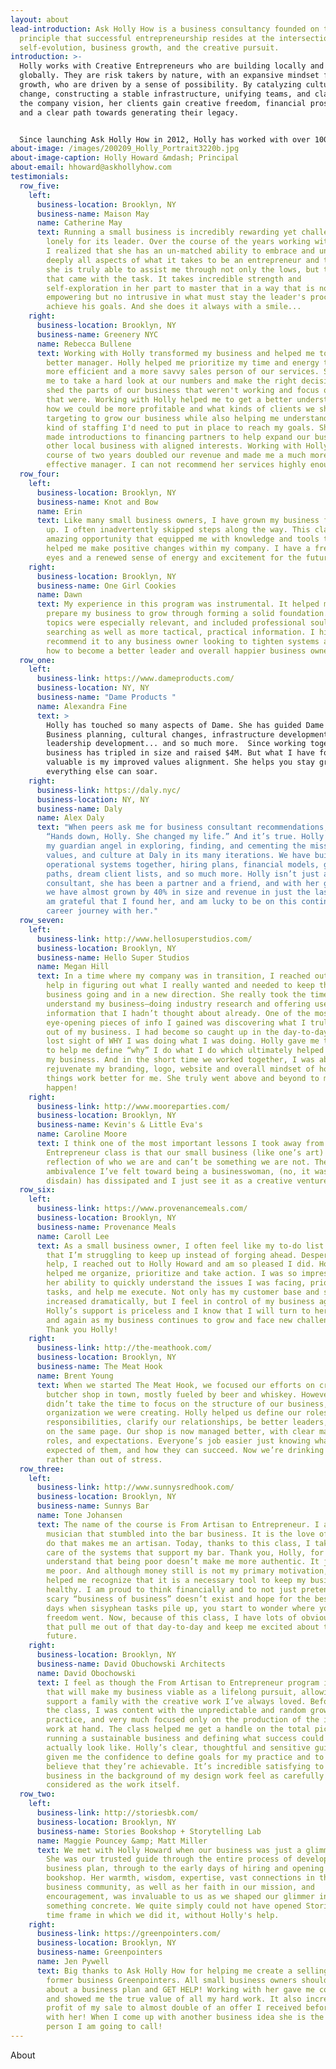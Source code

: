 ```yaml
---
layout: about
lead-introduction: Ask Holly How is a business consultancy founded on the
  principle that successful entrepreneurship resides at the intersection of
  self-evolution, business growth, and the creative pursuit.
introduction: >-
  Holly works with Creative Entrepreneurs who are building locally and growing
  globally. They are risk takers by nature, with an expansive mindset for
  growth, who are driven by a sense of possibility. By catalyzing culture
  change, constructing a stable infrastructure, unifying teams, and clarifying
  the company vision, her clients gain creative freedom, financial prosperity,
  and a clear path towards generating their legacy. 


  Since launching Ask Holly How in 2012, Holly has worked with over 1000 businesses through her private consulting and business growth program. She has a rich background as a professional ballet dancer, music therapist, medical researcher, bassoonist, VP of Operations and Finance, and Visiting Professor of Business at Pratt Institute. She holds a degree in Music Therapy from Berklee College of Music, A Certificate in Pre-Medical Sciences from Columbia University, and is currently pursuing a Graduate Certificate in Religions of the World at the Harvard Extension. She is currently at work on her first book. Each of these pursuits has allowed her to shape her approach and philosophy to helping entrepreneurs grow their businesses without sacrificing their souls.
about-image: /images/200209_Holly_Portrait3220b.jpg
about-image-caption: Holly Howard &mdash; Principal
about-email: hhoward@askhollyhow.com
testimonials:
  row_five:
    left:
      business-location: Brooklyn, NY
      business-name: Maison May
      name: Catherine May
      text: Running a small business is incredibly rewarding yet challenging and often
        lonely for its leader. Over the course of the years working with Holly,
        I realized that she has an un-matched ability to embrace and understand
        deeply all aspects of what it takes to be an entrepreneur and therefore,
        she is truly able to assist me through not only the lows, but the highs
        that came with the task. It takes incredible strength and
        self-exploration in her part to master that in a way that is not only
        empowering but no intrusive in what must stay the leader's process to
        achieve his goals. And she does it always with a smile...
    right:
      business-location: Brooklyn, NY
      business-name: Greenery NYC
      name: Rebecca Bullene
      text: Working with Holly transformed my business and helped me to become a
        better manager. Holly helped me prioritize my time and energy to become
        more efficient and a more savvy sales person of our services. She helped
        me to take a hard look at our numbers and make the right decisions to
        shed the parts of our business that weren't working and focus on those
        that were. Working with Holly helped me to get a better understanding of
        how we could be more profitable and what kinds of clients we should be
        targeting to grow our business while also helping me understand what
        kind of staffing I'd need to put in place to reach my goals. She also
        made introductions to financing partners to help expand our business and
        other local business with aligned interests. Working with Holly over the
        course of two years doubled our revenue and made me a much more
        effective manager. I can not recommend her services highly enough!
  row_four:
    left:
      business-location: Brooklyn, NY
      business-name: Knot and Bow
      name: Erin
      text: Like many small business owners, I have grown my business from the ground
        up. I often inadvertently skipped steps along the way. This class was an
        amazing opportunity that equipped me with knowledge and tools that
        helped me make positive changes within my company. I have a fresh set of
        eyes and a renewed sense of energy and excitement for the future.
    right:
      business-location: Brooklyn, NY
      business-name: One Girl Cookies
      name: Dawn
      text: My experience in this program was instrumental. It helped me intelligently
        prepare my business to grow through forming a solid foundation. The
        topics were especially relevant, and included professional soul
        searching as well as more tactical, practical information. I highly
        recommend it to any business owner looking to tighten systems and learn
        how to become a better leader and overall happier business owner.
  row_one:
    left:
      business-link: https://www.dameproducts.com/
      business-location: NY, NY
      business-name: "Dame Products "
      name: Alexandra Fine
      text: >
        Holly has touched so many aspects of Dame. She has guided Dame through
        Business planning, cultural changes, infrastructure development,
        leadership development... and so much more.  Since working together my
        business has tripled in size and raised $4M. But what I have found most
        valuable is my improved values alignment. She helps you stay grounded so
        everything else can soar. 
    right:
      business-link: https://daly.nyc/
      business-location: NY, NY
      business-name: Daly
      name: Alex Daly
      text: "When peers ask me for business consultant recommendations, I tell them:
        “Hands down, Holly. She changed my life.” And it’s true. Holly has been
        my guardian angel in exploring, finding, and cementing the mission,
        values, and culture at Daly in its many iterations. We have built
        operational systems together, hiring plans, financial models, growth
        paths, dream client lists, and so much more. Holly isn’t just a
        consultant, she has been a partner and a friend, and with her guidance,
        we have almost grown by 40% in size and revenue in just the last year. I
        am grateful that I found her, and am lucky to be on this continued
        career journey with her."
  row_seven:
    left:
      business-link: http://www.hellosuperstudios.com/
      business-location: Brooklyn, NY
      business-name: Hello Super Studios
      name: Megan Hill
      text: In a time where my company was in transition, I reached out to Holly for
        help in figuring out what I really wanted and needed to keep the
        business going and in a new direction. She really took the time to
        understand my business—doing industry research and offering useful
        information that I hadn’t thought about already. One of the most
        eye-opening pieces of info I gained was discovering what I truly wanted
        out of my business. I had become so caught up in the day-to-day, I had
        lost sight of WHY I was doing what I was doing. Holly gave me the tools
        to help me define “why” I do what I do which ultimately helped me expand
        my business. And in the short time we worked together, I was able to
        rejuvenate my branding, logo, website and overall mindset of how to make
        things work better for me. She truly went above and beyond to make it
        happen!
    right:
      business-link: http://www.mooreparties.com/
      business-location: Brooklyn, NY
      business-name: Kevin's & Little Eva's
      name: Caroline Moore
      text: I think one of the most important lessons I took away from the Artisan to
        Entrepreneur class is that our small business (like one’s art) is a
        reflection of who we are and can’t be something we are not. The
        ambivalence I’ve felt toward being a businesswoman, (no, it was utter
        disdain) has dissipated and I just see it as a creative venture.
  row_six:
    left:
      business-link: https://www.provenancemeals.com/
      business-location: Brooklyn, NY
      business-name: Provenance Meals
      name: Caroll Lee
      text: As a small business owner, I often feel like my to-do list is endless and
        that I’m struggling to keep up instead of forging ahead. Desperate for
        help, I reached out to Holly Howard and am so pleased I did. Holly
        helped me organize, prioritize and take action. I was so impressed with
        her ability to quickly understand the issues I was facing, prioritize my
        tasks, and help me execute. Not only has my customer base and sales
        increased dramatically, but I feel in control of my business again.
        Holly’s support is priceless and I know that I will turn to her again
        and again as my business continues to grow and face new challenges.
        Thank you Holly!
    right:
      business-link: http://the-meathook.com/
      business-location: Brooklyn, NY
      business-name: The Meat Hook
      name: Brent Young
      text: When we started The Meat Hook, we focused our efforts on creating the best
        butcher shop in town, mostly fueled by beer and whiskey. However, we
        didn’t take the time to focus on the structure of our business, and the
        organization we were creating. Holly helped us define our roles and
        responsibilities, clarify our relationships, be better leaders, and get
        on the same page. Our shop is now managed better, with clear managerial
        roles, and expectations. Everyone’s job easier just knowing what is
        expected of them, and how they can succeed. Now we’re drinking to relax,
        rather than out of stress.
  row_three:
    left:
      business-link: http://www.sunnysredhook.com/
      business-location: Brooklyn, NY
      business-name: Sunnys Bar
      name: Tone Johansen
      text: The name of the course is From Artisan to Entrepreneur. I am an artist and
        musician that stumbled into the bar business. It is the love of what I
        do that makes me an artisan. Today, thanks to this class, I take better
        care of the systems that support my bar. Thank you, Holly, for making me
        understand that being poor doesn’t make me more authentic. It just makes
        me poor. And although money still is not my primary motivation, you
        helped me recognize that it is a necessary tool to keep my business
        healthy. I am proud to think financially and to not just pretend the
        scary “business of business” doesn’t exist and hope for the best. On the
        days when sisyphean tasks pile up, you start to wonder where your
        freedom went. Now, because of this class, I have lots of obvious goals
        that pull me out of that day-to-day and keep me excited about the
        future.
    right:
      business-location: Brooklyn, NY
      business-name: David Obuchowski Architects
      name: David Obochowski
      text: I feel as though the From Artisan to Entrepreneur program is the thing
        that will make my business viable as a lifelong pursuit, allowing me to
        support a family with the creative work I’ve always loved. Before I took
        the class, I was content with the unpredictable and random growth of my
        practice, and very much focused only on the production of the immediate
        work at hand. The class helped me get a handle on the total picture of
        running a sustainable business and defining what success could and would
        actually look like. Holly’s clear, thoughtful and sensitive guidance has
        given me the confidence to define goals for my practice and to actually
        believe that they’re achievable. It’s incredible satisfying to have the
        business in the background of my design work feel as carefully
        considered as the work itself.
  row_two:
    left:
      business-link: http://storiesbk.com/
      business-location: Brooklyn, NY
      business-name: Stories Bookshop + Storytelling Lab
      name: Maggie Pouncey &amp; Matt Miller
      text: We met with Holly Howard when our business was just a glimmer of an idea.
        She was our trusted guide through the entire process of developing our
        business plan, through to the early days of hiring and opening our
        bookshop. Her warmth, wisdom, expertise, vast connections in the small
        business community, as well as her faith in our mission, and
        encouragement, was invaluable to us as we shaped our glimmer into
        something concrete. We quite simply could not have opened Stories in the
        time frame in which we did it, without Holly's help.
    right:
      business-link: https://greenpointers.com/
      business-location: Brooklyn, NY
      business-name: Greenpointers
      name: Jen Pywell
      text: Big thanks to Ask Holly How for helping me create a selling plan for my
        former business Greenpointers. All small business owners should think
        about a business plan and GET HELP! Working with her gave me confidence
        and showed me the true value of all my hard work. It also increased the
        profit of my sale to almost double of an offer I received before working
        with her! When I come up with another business idea she is the first
        person I am going to call!
---
```

About


